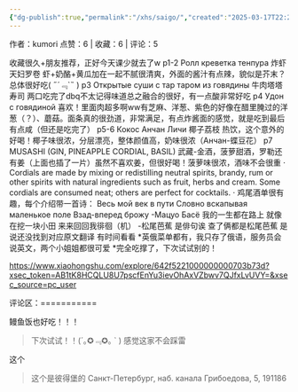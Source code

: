 ```yaml
---
{"dg-publish":true,"permalink":"/xhs/saigo/","created":"2025-03-17T22:25:53.322+08:00","updated":"2025-03-17T22:25:53.322+08:00"}
---
```


作者：kumori
点赞：6   |   收藏：6   |   评论：5

收藏很久+朋友推荐，正好今天课少就去了w
p1-2 Ролл креветка тенпура 炸虾天妇罗卷 虾+奶酪+黄瓜加在一起不腻很清爽，外面的酱汁有点辣，貌似是芥末？总体很好吃( ﻿˶﻿´﹃`˵﻿ )
p3 Открытые суши с тар таром из говядины 牛肉塔塔寿司 两口吃完了dbq不太记得味道总之融合的很好，有一点酸非常好吃
p4 Удон с говядиной 喜欢！里面肉超多啊ww有芝麻、洋葱、紫色的好像在醋里腌过的洋葱（？）、蘑菇。面条真的很劲道，非常满足，有点炸酱面的感觉，就是吃到最后有点咸（但还是吃完了）
p5-6 Кокос Анчан Личи 椰子荔枝 热饮，这个意外的好喝！椰子味很浓，分层漂亮，整体颜值高，奶味很浓（Анчан-蝶豆花）
p7 MUSASHI (GIN, PINEAPPLE CORDIAL, BASIL) 武藏-金酒，菠萝甜酒，罗勒还有姜（上面也插了一片）虽然不喜欢姜，但很好喝！菠萝味很浓，酒味不会很重
· Cordials are made by mixing or redistilling neutral spirits, brandy, rum or other spirits with natural ingredients such as fruit, herbs and cream. Some cordials are consumed neat; others are perfect for cocktails.
· 鸡尾酒单很有趣，每个介绍带一首诗：
Весь мой век в пути
Словно вскапывая маленькое поле
Взад-вперед брожу
-Мацуо Басё
我的一生都在路上
就像在挖一块小田
来来回回我徘徊（机）
-松尾芭蕉
是俳句诶 查了俩都是松尾芭蕉 是说还没找到对应原文翻译 有时间看看
*英俄菜单都有，我只存了俄语，服务员会说英文，两个小姐姐都很可爱
*完全吃撑了，下次试试别的！

https://www.xiaohongshu.com/explore/642f5221000000000703b73d?xsec_token=AB1tK8HCQLU8U7pscfEnYu3ievOhAxVZbwv7QJfxLvUVY=&xsec_source=pc_user

评论区：===========

鳗鱼饭也好吃！！！

> 下次试试！！(´｡✪﹃✪｡ ` ) 感觉这家不会踩雷

这个

> 这个是彼得堡的 Санкт-Петербург, наб. канала Грибоедова, 5, 191186